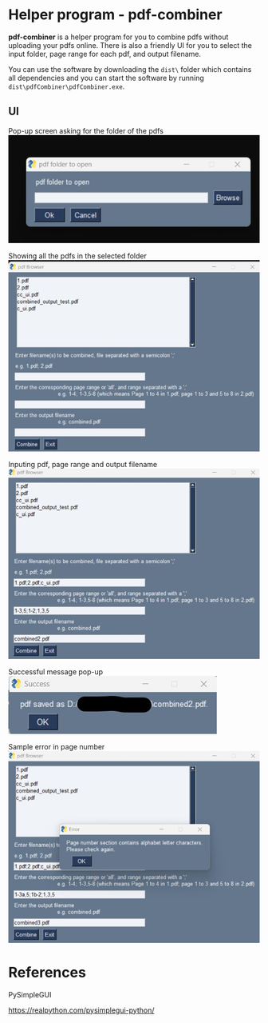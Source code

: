 # Helper program - pdf-combiner

**pdf-combiner** is a helper program for you to combine pdfs without uploading your pdfs online. 
There is also a friendly UI for you to select the input folder, page range for each pdf, and output filename.

You can use the software by downloading the `dist\` folder which contains all dependencies and you can start the software by running `dist\pdfCombiner\pdfCombiner.exe`.

## UI
Pop-up screen asking for the folder of the pdfs
![pdf-folder](pictures/UI-1.jpg)

Showing all the pdfs in the selected folder
![display-pdf](pictures/UI-2.jpg)

Inputing pdf,  page range and output filename
![display-input](pictures/UI-3.jpg)

Successful message pop-up
![display-successful](pictures/UI-4.jpg)

Sample error in page number
![display-error1](pictures/UI-5.jpg)


# References
PySimpleGUI

https://realpython.com/pysimplegui-python/

